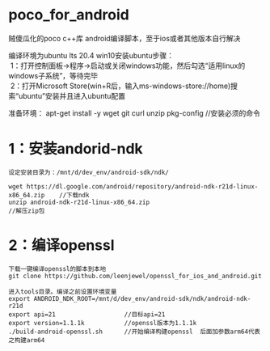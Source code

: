 # poco_for_android
贼傻瓜化的poco c++库 android编译脚本，至于ios或者其他版本自行解决

编译环境为ubuntu lts 20.4 
win10安装ubuntu步骤：  
   &nbsp;1：打开控制面板->程序->启动或关闭windows功能，然后勾选“适用linux的windows子系统”，等待完毕  
   &nbsp;2：打开Microsoft Store(win+R后，输入ms-windows-store://home)搜索“ubuntu”安装并且进入ubuntu配置  

准备环境： apt-get install -y wget git curl unzip pkg-config   //安装必须的命令

# 1：安装andorid-ndk     
    设定安装目录为：/mnt/d/dev_env/android-sdk/ndk/ 
    
    wget https://dl.google.com/android/repository/android-ndk-r21d-linux-x86_64.zip    //下载ndk   
    unzip android-ndk-r21d-linux-x86_64.zip                                            //解压zip包   
      
# 2：编译openssl     
    下载一键编译openssl的脚本到本地
    git clone https://github.com/leenjewel/openssl_for_ios_and_android.git
    
    进入tools目录。编译之前设置环境变量
    export ANDROID_NDK_ROOT=/mnt/d/dev_env/android-sdk/ndk/android-ndk-r21d
    export api=21                   //目标api=21
    export version=1.1.1k           //openssl版本为1.1.1k 
    ./build-android-openssl.sh      //开始编译构建openssl  后面加参数arm64代表之构建arm64
